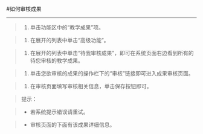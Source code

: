 #如何审核成果

----

>1. 单击功能区中的“教学成果”项。

>1. 在展开的列表中单击“高级功能”。

>1. 在展开的列表中单击“待我审核成果”，即可在系统页面右边看到所有的待您审核的教学成果。

>1. 单击您欲审核的成果的操作栏下的“审核”链接即可进入成果审核页面。

>1. 在审核页面填写审核相关信息，单击保存按钮即可。

> <w>提示：

>-  <w>若系统提示错误请重试。

>-  <w>审核页面的下面有该成果详细信息。
